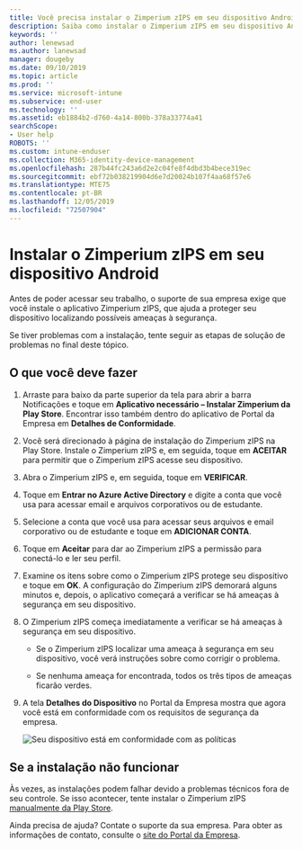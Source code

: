 ```yaml
---
title: Você precisa instalar o Zimperium zIPS em seu dispositivo Android | Microsoft Docs
description: Saiba como instalar o Zimperium zIPS em seu dispositivo Android.
keywords: ''
author: lenewsad
ms.author: lanewsad
manager: dougeby
ms.date: 09/10/2019
ms.topic: article
ms.prod: ''
ms.service: microsoft-intune
ms.subservice: end-user
ms.technology: ''
ms.assetid: eb1884b2-d760-4a14-800b-378a33774a41
searchScope:
- User help
ROBOTS: ''
ms.custom: intune-enduser
ms.collection: M365-identity-device-management
ms.openlocfilehash: 287b44fc243a6d2e2c04fe8f4dbd3b4bece319ec
ms.sourcegitcommit: ebf72b038219904d6e7d20024b107f4aa68f57e6
ms.translationtype: MTE75
ms.contentlocale: pt-BR
ms.lasthandoff: 12/05/2019
ms.locfileid: "72507904"
---
```

# <a name="install-zimperium-zips-on-your-android-device"></a>Instalar o Zimperium zIPS em seu dispositivo Android

Antes de poder acessar seu trabalho, o suporte de sua empresa exige que você instale o aplicativo Zimperium zIPS, que ajuda a proteger seu dispositivo localizando possíveis ameaças à segurança.

Se tiver problemas com a instalação, tente seguir as etapas de solução de problemas no final deste tópico.

## <a name="what-you-need-to-do"></a>O que você deve fazer

1. Arraste para baixo da parte superior da tela para abrir a barra Notificações e toque em **Aplicativo necessário – Instalar Zimperium da Play Store**. Encontrar isso também dentro do aplicativo de Portal da Empresa em __Detalhes de Conformidade__.

2. Você será direcionado à página de instalação do Zimperium zIPS na Play Store. Instale o Zimperium zIPS e, em seguida, toque em **ACEITAR** para permitir que o Zimperium zIPS acesse seu dispositivo.

3. Abra o Zimperium zIPS e, em seguida, toque em **VERIFICAR**.

4. Toque em **Entrar no Azure Active Directory** e digite a conta que você usa para acessar email e arquivos corporativos ou de estudante.

5. Selecione a conta que você usa para acessar seus arquivos e email corporativo ou de estudante e toque em **ADICIONAR CONTA**.

6. Toque em **Aceitar** para dar ao Zimperium zIPS a permissão para conectá-lo e ler seu perfil.

7. Examine os itens sobre como o Zimperium zIPS protege seu dispositivo e toque em **OK**. A configuração do Zimperium zIPS demorará alguns minutos e, depois, o aplicativo começará a verificar se há ameaças à segurança em seu dispositivo.

8. O Zimperium zIPS começa imediatamente a verificar se há ameaças à segurança em seu dispositivo.

   * Se o Zimperium zIPS localizar uma ameaça à segurança em seu dispositivo, você verá instruções sobre como corrigir o problema.

   * Se nenhuma ameaça for encontrada, todos os três tipos de ameaças ficarão verdes.

11. A tela **Detalhes do Dispositivo** no Portal da Empresa mostra que agora você está em conformidade com os requisitos de segurança da empresa.

    ![Seu dispositivo está em conformidade com as políticas](./media/mtd-device-now-compliant-android.png)

## <a name="if-the-installation-doesnt-work"></a>Se a instalação não funcionar

Às vezes, as instalações podem falhar devido a problemas técnicos fora de seu controle. Se isso acontecer, tente instalar o Zimperium zIPS [manualmente da Play Store](https://play.google.com/store/apps/details?id=com.zimperium.zips).

Ainda precisa de ajuda? Contate o suporte da sua empresa. Para obter as informações de contato, consulte o [site do Portal da Empresa](https://go.microsoft.com/fwlink/?linkid=2010980).
